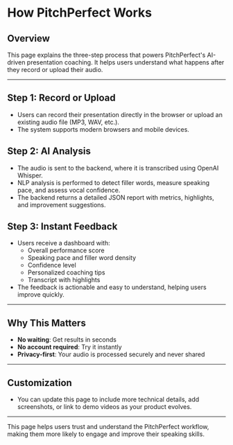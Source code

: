# How PitchPerfect Works

## Overview
This page explains the three-step process that powers PitchPerfect's AI-driven presentation coaching. It helps users understand what happens after they record or upload their audio.

---

## Step 1: Record or Upload
- Users can record their presentation directly in the browser or upload an existing audio file (MP3, WAV, etc.).
- The system supports modern browsers and mobile devices.

## Step 2: AI Analysis
- The audio is sent to the backend, where it is transcribed using OpenAI Whisper.
- NLP analysis is performed to detect filler words, measure speaking pace, and assess vocal confidence.
- The backend returns a detailed JSON report with metrics, highlights, and improvement suggestions.

## Step 3: Instant Feedback
- Users receive a dashboard with:
  - Overall performance score
  - Speaking pace and filler word density
  - Confidence level
  - Personalized coaching tips
  - Transcript with highlights
- The feedback is actionable and easy to understand, helping users improve quickly.

---

## Why This Matters
- **No waiting**: Get results in seconds
- **No account required**: Try it instantly
- **Privacy-first**: Your audio is processed securely and never shared

---

## Customization
- You can update this page to include more technical details, add screenshots, or link to demo videos as your product evolves.

---

This page helps users trust and understand the PitchPerfect workflow, making them more likely to engage and improve their speaking skills.
